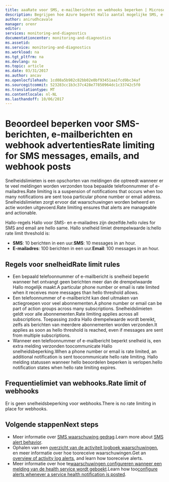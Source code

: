```yaml
---
title: aaaRate voor SMS, e-mailberichten en webhooks beperken | Microsoft Docs
description: Begrijpen hoe Azure beperkt Hallo aantal mogelijke SMS, e-mail of webhook meldingen van een groep in te grijpen.
author: anirudhcavale
manager: orenr
editor: 
services: monitoring-and-diagnostics
documentationcenter: monitoring-and-diagnostics
ms.assetid: 
ms.service: monitoring-and-diagnostics
ms.workload: na
ms.tgt_pltfrm: na
ms.devlang: na
ms.topic: article
ms.date: 03/31/2017
ms.author: ancav
ms.openlocfilehash: 1cd08a5b982c82bb02e0bf93451aa1fcd9bc34af
ms.sourcegitcommit: 523283cc1b3c37c428e77850964dc1c33742c5f0
ms.translationtype: MT
ms.contentlocale: nl-NL
ms.lasthandoff: 10/06/2017
---
```

# <a name="rate-limiting-for-sms-messages-emails-and-webhook-posts"></a><span data-ttu-id="f8575-103">Beoordeel beperken voor SMS-berichten, e-mailberichten en webhook advertenties</span><span class="sxs-lookup"><span data-stu-id="f8575-103">Rate limiting for SMS messages, emails, and webhook posts</span></span>
<span data-ttu-id="f8575-104">Snelheidslimieten is een opschorten van meldingen die optreedt wanneer er te veel meldingen worden verzonden tooa bepaalde telefoonnummer of e-mailadres.</span><span class="sxs-lookup"><span data-stu-id="f8575-104">Rate limiting is a suspension of notifications that occurs when too many notifications are sent tooa particular phone number or email address.</span></span> <span data-ttu-id="f8575-105">Snelheidslimieten zorgt ervoor dat waarschuwingen worden beheerd en actie worden uitgevoerd.</span><span class="sxs-lookup"><span data-stu-id="f8575-105">Rate limiting ensures that alerts are manageable and actionable.</span></span>

<span data-ttu-id="f8575-106">Hallo-regels Hallo voor SMS- en e-mailadres zijn dezelfde.</span><span class="sxs-lookup"><span data-stu-id="f8575-106">hello rules for SMS and email are hello same.</span></span> <span data-ttu-id="f8575-107">Hallo snelheid limiet drempelwaarde is:</span><span class="sxs-lookup"><span data-stu-id="f8575-107">hello rate limit threshold is:</span></span>

 - <span data-ttu-id="f8575-108">**SMS**: 10 berichten in een uur.</span><span class="sxs-lookup"><span data-stu-id="f8575-108">**SMS**: 10 messages in an hour.</span></span>
 - <span data-ttu-id="f8575-109">**E-mailadres**: 100 berichten in een uur.</span><span class="sxs-lookup"><span data-stu-id="f8575-109">**Email**: 100 messages in an hour.</span></span>

## <a name="rate-limit-rules"></a><span data-ttu-id="f8575-110">Regels voor snelheid</span><span class="sxs-lookup"><span data-stu-id="f8575-110">Rate limit rules</span></span>
- <span data-ttu-id="f8575-111">Een bepaald telefoonnummer of e-mailbericht is snelheid beperkt wanneer het ontvangt geen berichten meer dan de drempelwaarde Hallo mogelijk maakt.</span><span class="sxs-lookup"><span data-stu-id="f8575-111">A particular phone number or email is rate limited when it receives more messages than hello threshold allows.</span></span>
- <span data-ttu-id="f8575-112">Een telefoonnummer of e-mailbericht kan deel uitmaken van actiegroepen voor veel abonnementen.</span><span class="sxs-lookup"><span data-stu-id="f8575-112">A phone number or email can be part of action groups across many subscriptions.</span></span> <span data-ttu-id="f8575-113">Snelheidslimieten geldt voor alle abonnementen.</span><span class="sxs-lookup"><span data-stu-id="f8575-113">Rate limiting applies across all subscriptions.</span></span> <span data-ttu-id="f8575-114">Toepassing zodra Hallo drempelwaarde wordt bereikt, zelfs als berichten van meerdere abonnementen worden verzonden.</span><span class="sxs-lookup"><span data-stu-id="f8575-114">It applies as soon as hello threshold is reached, even if messages are sent from multiple subscriptions.</span></span>  
- <span data-ttu-id="f8575-115">Wanneer een telefoonnummer of e-mailbericht beperkt snelheid is, een extra melding verzonden toocommunicate Hallo snelheidsbeperking.</span><span class="sxs-lookup"><span data-stu-id="f8575-115">When a phone number or email is rate limited, an additional notification is sent toocommunicate hello rate limiting.</span></span> <span data-ttu-id="f8575-116">Hallo melding statussen wanneer hello beoordelen beperken is verlopen.</span><span class="sxs-lookup"><span data-stu-id="f8575-116">hello notification states when hello rate limiting expires.</span></span>

## <a name="rate-limit-of-webhooks"></a><span data-ttu-id="f8575-117">Frequentielimiet van webhooks.</span><span class="sxs-lookup"><span data-stu-id="f8575-117">Rate limit of webhooks</span></span> ##
<span data-ttu-id="f8575-118">Er is geen snelheidsbeperking voor webhooks.</span><span class="sxs-lookup"><span data-stu-id="f8575-118">There is no rate limiting in place for webhooks.</span></span>

## <a name="next-steps"></a><span data-ttu-id="f8575-119">Volgende stappen</span><span class="sxs-lookup"><span data-stu-id="f8575-119">Next steps</span></span> ##
* <span data-ttu-id="f8575-120">Meer informatie over [SMS waarschuwing gedrag](monitoring-sms-alert-behavior.md).</span><span class="sxs-lookup"><span data-stu-id="f8575-120">Learn more about [SMS alert behavior](monitoring-sms-alert-behavior.md).</span></span>
* <span data-ttu-id="f8575-121">Ophalen van een [overzicht van de activiteit logboek waarschuwingen](monitoring-overview-alerts.md), en meer informatie over hoe tooreceive waarschuwingen.</span><span class="sxs-lookup"><span data-stu-id="f8575-121">Get an [overview of activity log alerts](monitoring-overview-alerts.md), and learn how tooreceive alerts.</span></span>  
* <span data-ttu-id="f8575-122">Meer informatie over hoe te[waarschuwingen configureren wanneer een melding van de health service wordt geboekt](monitoring-activity-log-alerts-on-service-notifications.md).</span><span class="sxs-lookup"><span data-stu-id="f8575-122">Learn how too[configure alerts whenever a service health notification is posted](monitoring-activity-log-alerts-on-service-notifications.md).</span></span>
